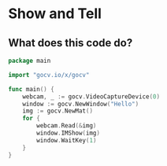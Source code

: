 # Show and Tell

## What does this code do?

```go
package main

import "gocv.io/x/gocv"

func main() {
	webcam, _ := gocv.VideoCaptureDevice(0)
	window := gocv.NewWindow("Hello")
	img := gocv.NewMat()
	for {
		webcam.Read(&img)
		window.IMShow(img)
		window.WaitKey(1)
	}
}
```
